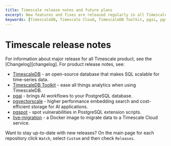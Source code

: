 ```yaml
---
title: Timescale release notes and future plans
excerpt: New features and fixes are released regularly in all Timescale products
keywords: [TimescaleDB, Timescale Cloud, TimescaleDB Toolkit, pgai, pgvectorscale, pgspot, live-migration, upgrades, updates, releases]
---
```


# Timescale release notes

For information about major release for all Timescale product, see the [Changelog][changelog]. For product release 
notes, see:

* [TimescaleDB](https://github.com/timescale/timescaledb/releases) -  an open-source database that makes SQL scalable for time-series data.
* [TimescaleDB Toolkit](https://github.com/timescale/timescaledb-toolkit/releases) - ease all things analytics when using TimescaleDB.
* [pgai](https://github.com/timescale/pgai/releases) - brings AI workflows to your PostgreSQL database.
* [pgvectorscale](https://github.com/timescale/pgvectorscale/releases/tag/0.2.0) -  higher performance embedding search and cost-efficient storage for AI applications.
* [pgspot](https://github.com/timescale/pgspot/releases) - spot vulnerabilities in PostgreSQL extension scripts.
* [live-migration](https://hub.docker.com/r/timescale/live-migration/tags) - a Docker image to migrate data to a Timescale Cloud service.



<Highlight type="note">

Want to stay up-to-date with new releases? On the main page for each repository
click `Watch`, select `Custom` and then check `Releases`.

</Highlight>
